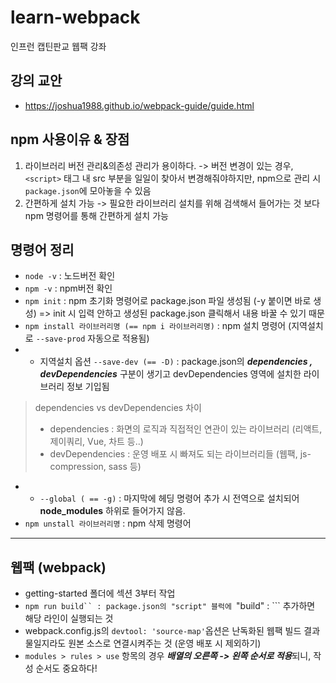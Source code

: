 # learn-webpack
인프런 캡틴판교 웹팩 강좌

## 강의 교안
- https://joshua1988.github.io/webpack-guide/guide.html

## npm 사용이유 & 장점
1. 라이브러리 버전 관리&의존성 관리가 용이하다. -> 버전 변경이 있는 경우, ```<script>``` 태그 내 src 부분을 일일이 찾아서 변경해줘야하지만, npm으로 관리 시 ```package.json```에 모아놓을 수 있음
2. 간편하게 설치 가능 -> 필요한 라이브러리 설치를 위해 검색해서 들어가는 것 보다 npm 명령어를 통해 간편하게 설치 가능


## 명령어 정리
- ```node -v``` : 노드버전 확인
- ```npm -v``` : npm버전 확인
- ```npm init``` : npm 초기화 명령어로 package.json 파일 생성됨 (-y 붙이면 바로 생성) => init 시 입력 안하고 생성된 package.json 클릭해서 내용 바꿀 수 있기 때문
- ```npm install 라이브러리명 (== npm i 라이브러리명)``` : npm 설치 명령어 (지역설치로 ```--save-prod``` 자동으로 적용됨)
- - 지역설치 옵션 ```--save-dev (== -D)``` : package.json의 ***dependencies , devDependencies*** 구분이 생기고 devDependencies 영역에 설치한 라이브러리 정보 기입됨
> dependencies vs devDependencies 차이
> - dependencies : 화면의 로직과 직접적인 연관이 있는 라이브러리 (리액트, 제이쿼리, Vue, 차트 등..)
> - devDependencies : 운영 배포 시 빠져도 되는 라이브러리들 (웹팩, js-compression, sass 등)
- - ```--global ( == -g)``` : 마지막에 헤딩 명령어 추가 시 전역으로 설치되어 **node_modules** 하위로 들어가지 않음.
- ```npm unstall 라이브러리명``` : npm 삭제 명령어

--- 

## 웹팩 (webpack)
- getting-started 폴더에 섹션 3부터 작업
- ```npm run build`` : package.json의 "script" 블럭에 ```"build" : ``` 추가하면 해당 라인이 실행되는 것
- webpack.config.js의 ```devtool: 'source-map'```옵션은 난독화된 웹팩 빌드 결과물일지라도 원본 소스로 연결시켜주는 것 (운영 배포 시 제외하기)
- ```modules > rules > use``` 항목의 경우 ***배열의 오른쪽 -> 왼쪽 순서로 적용***되니, 작성 순서도 중요하다!